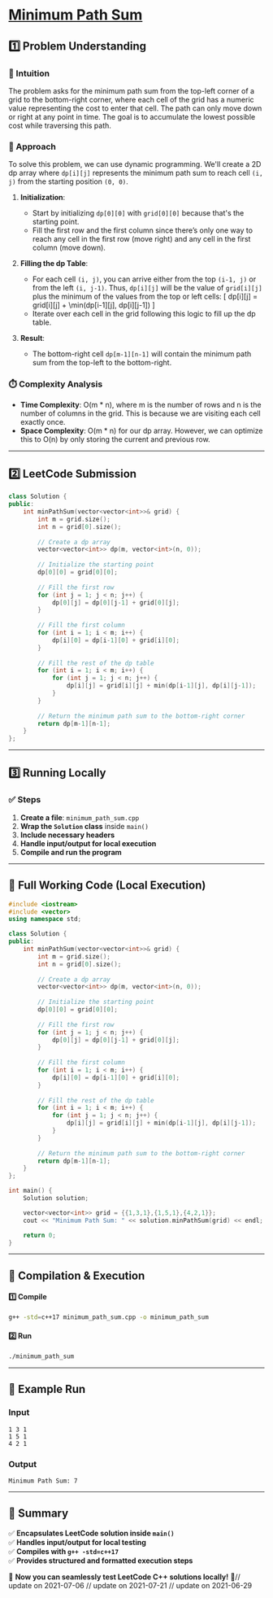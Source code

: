 # **[Minimum Path Sum](https://leetcode.com/problems/minimum-path-sum/description/)**  

## **1️⃣ Problem Understanding**  
### **📌 Intuition**  
The problem asks for the minimum path sum from the top-left corner of a grid to the bottom-right corner, where each cell of the grid has a numeric value representing the cost to enter that cell. The path can only move down or right at any point in time. The goal is to accumulate the lowest possible cost while traversing this path.

### **🚀 Approach**  
To solve this problem, we can use dynamic programming. We'll create a 2D dp array where `dp[i][j]` represents the minimum path sum to reach cell `(i, j)` from the starting position `(0, 0)`. 

1. **Initialization**: 
   - Start by initializing `dp[0][0]` with `grid[0][0]` because that's the starting point.
   - Fill the first row and the first column since there’s only one way to reach any cell in the first row (move right) and any cell in the first column (move down).

2. **Filling the dp Table**:
   - For each cell `(i, j)`, you can arrive either from the top `(i-1, j)` or from the left `(i, j-1)`. Thus, `dp[i][j]` will be the value of `grid[i][j]` plus the minimum of the values from the top or left cells: 
     \[
     dp[i][j] = grid[i][j] + \min(dp[i-1][j], dp[i][j-1])
     \]
   - Iterate over each cell in the grid following this logic to fill up the dp table.

3. **Result**: 
   - The bottom-right cell `dp[m-1][n-1]` will contain the minimum path sum from the top-left to the bottom-right.

### **⏱️ Complexity Analysis**  
- **Time Complexity**: O(m * n), where m is the number of rows and n is the number of columns in the grid. This is because we are visiting each cell exactly once.
- **Space Complexity**: O(m * n) for our dp array. However, we can optimize this to O(n) by only storing the current and previous row.

---  

## **2️⃣ LeetCode Submission**  
```cpp
class Solution {
public:
    int minPathSum(vector<vector<int>>& grid) {
        int m = grid.size();
        int n = grid[0].size();
        
        // Create a dp array
        vector<vector<int>> dp(m, vector<int>(n, 0));
        
        // Initialize the starting point
        dp[0][0] = grid[0][0];
        
        // Fill the first row
        for (int j = 1; j < n; j++) {
            dp[0][j] = dp[0][j-1] + grid[0][j];
        }
        
        // Fill the first column
        for (int i = 1; i < m; i++) {
            dp[i][0] = dp[i-1][0] + grid[i][0];
        }
        
        // Fill the rest of the dp table
        for (int i = 1; i < m; i++) {
            for (int j = 1; j < n; j++) {
                dp[i][j] = grid[i][j] + min(dp[i-1][j], dp[i][j-1]);
            }
        }
        
        // Return the minimum path sum to the bottom-right corner
        return dp[m-1][n-1];
    }
};
```  

---  

## **3️⃣ Running Locally**  
### **✅ Steps**  
1. **Create a file**: `minimum_path_sum.cpp`  
2. **Wrap the `Solution` class** inside `main()`  
3. **Include necessary headers**  
4. **Handle input/output for local execution**  
5. **Compile and run the program**  

---  

## **📝 Full Working Code (Local Execution)**  
```cpp
#include <iostream>
#include <vector>
using namespace std;

class Solution {
public:
    int minPathSum(vector<vector<int>>& grid) {
        int m = grid.size();
        int n = grid[0].size();
        
        // Create a dp array
        vector<vector<int>> dp(m, vector<int>(n, 0));
        
        // Initialize the starting point
        dp[0][0] = grid[0][0];
        
        // Fill the first row
        for (int j = 1; j < n; j++) {
            dp[0][j] = dp[0][j-1] + grid[0][j];
        }
        
        // Fill the first column
        for (int i = 1; i < m; i++) {
            dp[i][0] = dp[i-1][0] + grid[i][0];
        }
        
        // Fill the rest of the dp table
        for (int i = 1; i < m; i++) {
            for (int j = 1; j < n; j++) {
                dp[i][j] = grid[i][j] + min(dp[i-1][j], dp[i][j-1]);
            }
        }
        
        // Return the minimum path sum to the bottom-right corner
        return dp[m-1][n-1];
    }
};

int main() {
    Solution solution;

    vector<vector<int>> grid = {{1,3,1},{1,5,1},{4,2,1}};
    cout << "Minimum Path Sum: " << solution.minPathSum(grid) << endl;

    return 0;
}
```  

---  

## **🔧 Compilation & Execution**  
#### **1️⃣ Compile**  
```bash
g++ -std=c++17 minimum_path_sum.cpp -o minimum_path_sum
```  

#### **2️⃣ Run**  
```bash
./minimum_path_sum
```  

---  

## **🎯 Example Run**  
### **Input**  
```
1 3 1
1 5 1
4 2 1
```  
### **Output**  
```
Minimum Path Sum: 7
```  

---  

## **📌 Summary**  
✅ **Encapsulates LeetCode solution inside `main()`**  
✅ **Handles input/output for local testing**  
✅ **Compiles with `g++ -std=c++17`**  
✅ **Provides structured and formatted execution steps**  

🚀 **Now you can seamlessly test LeetCode C++ solutions locally!** 🚀// update on 2021-07-06
// update on 2021-07-21
// update on 2021-06-29
